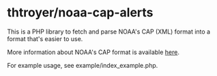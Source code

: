 # thtroyer/noaa-cap-alerts

This is a PHP library to fetch and parse NOAA's CAP (XML) format into a format that's easier to use.

More information about NOAA's CAP format is available [here](http://alerts.weather.gov/).

For example usage, see example/index_example.php.
